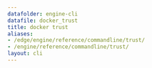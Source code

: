 ```yaml
---
datafolder: engine-cli
datafile: docker_trust
title: docker trust
aliases:
- /edge/engine/reference/commandline/trust/
- /engine/reference/commandline/trust/
layout: cli
---
```


<!--
This page is automatically generated from Docker's source code. If you want to
suggest a change to the text that appears here, open a ticket or pull request
in the source repository on GitHub:

https://github.com/docker/cli
-->
